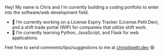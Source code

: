 Hey! My name is Chris and I'm currently building a coding portfolio to enter into the software/web development field.

- 🔭 I’m currently working on a License Expiry Tracker (License.Petti.Dev), and a shift trade portal (WIP) for companies that utilize shift work.
- 🌱 I’m currently learning Python, JavaScript, and Flask for web applications.

Feel free to send comments/tips/suggestions to me at chris@petti.dev 😄





<!--
**HerbAvenue/HerbAvenue** is a ✨ _special_ ✨ repository because its `README.md` (this file) appears on your GitHub profile.

Here are some ideas to get you started:
- 🔭 I’m currently working on a License Expiry Tracker, 
- 🌱 I’m currently learning Python, JavaScript, and Flask for web applications.
- 👯 I’m looking to collaborate on ...
- 🤔 I’m looking for help with ...
- 💬 Ask me about ...
- 📫 How to reach me: ...
- 😄 Pronouns: ...
- ⚡ Fun fact: ...
-->


